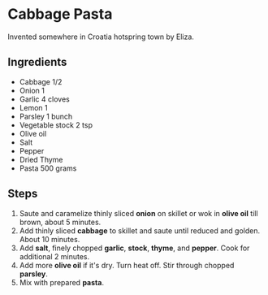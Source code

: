 # Cabbage Pasta
Invented somewhere in Croatia hotspring town by Eliza.

## Ingredients
* Cabbage 1/2
* Onion 1
* Garlic 4 cloves
* Lemon 1
* Parsley 1 bunch
* Vegetable stock 2 tsp
* Olive oil
* Salt
* Pepper
* Dried Thyme
* Pasta 500 grams

## Steps
1. Saute and caramelize thinly sliced **onion** on skillet or wok in **olive oil** till brown, about 5 minutes.
2. Add thinly sliced **cabbage** to skillet and saute until reduced and golden. About 10 minutes.
3. Add **salt**, finely chopped **garlic**, **stock**, **thyme**, and **pepper**. Cook for additional 2 minutes.
4. Add more **olive oil** if it's dry. Turn heat off. Stir through chopped **parsley**.
5. Mix with prepared **pasta**.
